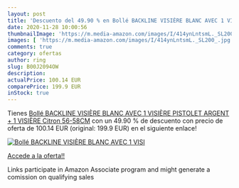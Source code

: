 ```yaml
---
layout: post
title: 'Descuento del 49.90 % en Bollé BACKLINE VISIÈRE BLANC AVEC 1 VISI'
date: 2020-11-28 10:00:56
thumbnailImage: 'https://m.media-amazon.com/images/I/414ynLntsmL._SL200_.jpg'
images: [ 'https://m.media-amazon.com/images/I/414ynLntsmL._SL200_.jpg' ]
comments: true
category: ofertas
author: ring
slug: B00J2094OW
description:
actualPrice: 100.14 EUR
comparePrice: 199.9 EUR
inStock: true
---
```


Tienes [Bollé BACKLINE VISIÈRE BLANC AVEC 1 VISIÈRE PISTOLET ARGENT + 1 VISIÈRE Citron 56-58CM](https://www.amazon.fr/dp/B00J2094OW/?tag=tolees0d-21) con un 49.90 % de descuento con precio de oferta de 100.14 EUR (original: 199.9 EUR) en el siguiente enlace!

[![Bollé BACKLINE VISIÈRE BLANC AVEC 1 VISI](https://m.media-amazon.com/images/I/414ynLntsmL._SL200_.jpg)](https://www.amazon.fr/dp/B00J2094OW/?tag=tolees0d-21)

[Accede a la oferta!!](https://www.amazon.fr/dp/B00J2094OW/?tag=tolees0d-21)

Links participate in Amazon Associate program and might generate a comission on qualifying sales



